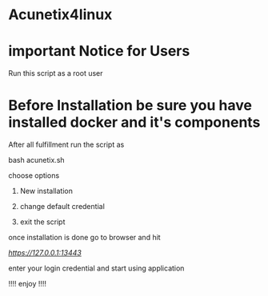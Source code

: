 # Acunetix4linux

# important Notice for Users 

Run this script as a root user

# Before Installation be sure you have installed docker and it's components

After all fulfillment run the script as 

bash acunetix.sh 

choose options 

1.  New installation 

2. change default credential

3.  exit the script 

once installation is done go to browser and hit 

_https://127.0.0.1:13443_

enter your login credential and start using application 

!!!! enjoy !!!!

